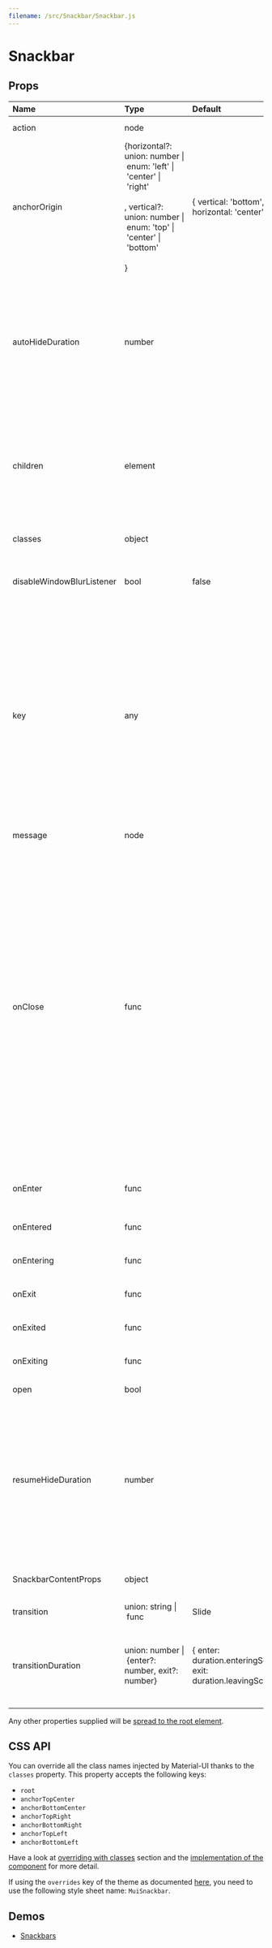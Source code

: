 ```yaml
---
filename: /src/Snackbar/Snackbar.js
---
```


<!--- This documentation is automatically generated, do not try to edit it. -->

# Snackbar



## Props

| Name | Type | Default | Description |
|:-----|:-----|:--------|:------------|
| action | node |  | The action to display. |
| anchorOrigin | {horizontal?: union:&nbsp;number&nbsp;&#124;<br>&nbsp;enum:&nbsp;'left'&nbsp;&#124;<br>&nbsp;'center'&nbsp;&#124;<br>&nbsp;'right'<br><br>, vertical?: union:&nbsp;number&nbsp;&#124;<br>&nbsp;enum:&nbsp;'top'&nbsp;&#124;<br>&nbsp;'center'&nbsp;&#124;<br>&nbsp;'bottom'<br><br>} | {  vertical: 'bottom',  horizontal: 'center',} | The anchor of the `Snackbar`. |
| autoHideDuration | number |  | The number of milliseconds to wait before automatically calling the `onClose` function. `onClose` should then set the state of the `open` prop to hide the Snackbar. This behavior is disabled by default with the `null` value. |
| children | element |  | If you wish the take control over the children of the component you can use this property. When used, you replace the `SnackbarContent` component with the children. |
| classes | object |  | Useful to extend the style applied to components. |
| disableWindowBlurListener | bool | false | If `true`, the `autoHideDuration` timer will expire even if the window is not focused. |
| key | any |  | When displaying multiple consecutive Snackbars from a parent rendering a single &lt;Snackbar/>, add the key property to ensure independent treatment of each message. e.g. &lt;Snackbar key={message} />, otherwise, the message may update-in-place and features such as autoHideDuration may be canceled. |
| message | node |  | The message to display. |
| onClose | func |  | Callback fired when the component requests to be closed. Typically `onClose` is used to set state in the parent component, which is used to control the `Snackbar` `open` prop. The `reason` parameter can optionally be used to control the response to `onClose`, for example ignoring `clickaway`.<br><br>**Signature:**<br>`function(event: object, reason: string) => void`<br>*event:* The event source of the callback<br>*reason:* Can be:`"timeout"` (`autoHideDuration` expired) or: `"clickaway"` |
| onEnter | func |  | Callback fired before the transition is entering. |
| onEntered | func |  | Callback fired when the transition has entered. |
| onEntering | func |  | Callback fired when the transition is entering. |
| onExit | func |  | Callback fired before the transition is exiting. |
| onExited | func |  | Callback fired when the transition has exited. |
| onExiting | func |  | Callback fired when the transition is exiting. |
| open | bool |  | If true, `Snackbar` is open. |
| resumeHideDuration | number |  | The number of milliseconds to wait before dismissing after user interaction. If `autoHideDuration` property isn't specified, it does nothing. If `autoHideDuration` property is specified but `resumeHideDuration` isn't, we default to `autoHideDuration / 2` ms. |
| SnackbarContentProps | object |  | Properties applied to the `SnackbarContent` element. |
| transition | union:&nbsp;string&nbsp;&#124;<br>&nbsp;func<br> | Slide | Transition component. |
| transitionDuration | union:&nbsp;number&nbsp;&#124;<br>&nbsp;{enter?: number, exit?: number}<br> | {  enter: duration.enteringScreen,  exit: duration.leavingScreen,} | The duration for the transition, in milliseconds. You may specify a single timeout for all transitions, or individually with an object. |

Any other properties supplied will be [spread to the root element](/guides/api#spread).

## CSS API

You can override all the class names injected by Material-UI thanks to the `classes` property.
This property accepts the following keys:
- `root`
- `anchorTopCenter`
- `anchorBottomCenter`
- `anchorTopRight`
- `anchorBottomRight`
- `anchorTopLeft`
- `anchorBottomLeft`

Have a look at [overriding with classes](/customization/overrides#overriding-with-classes) section
and the [implementation of the component](https://github.com/mui-org/material-ui/tree/v1-beta/src/Snackbar/Snackbar.js)
for more detail.

If using the `overrides` key of the theme as documented
[here](/customization/themes#customizing-all-instances-of-a-component-type),
you need to use the following style sheet name: `MuiSnackbar`.

## Demos

- [Snackbars](/demos/snackbars)

